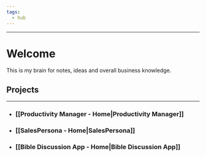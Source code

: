 ```yaml
---
tags:
  - hub
---
```

---
# Welcome
This is my brain for notes, ideas and overall business knowledge.

## Projects
---
- ### [[Productivity Manager - Home|Productivity Manager]]
- ### [[SalesPersona - Home|SalesPersona]]
- ### [[Bible Discussion App - Home|Bible Discussion App]]
